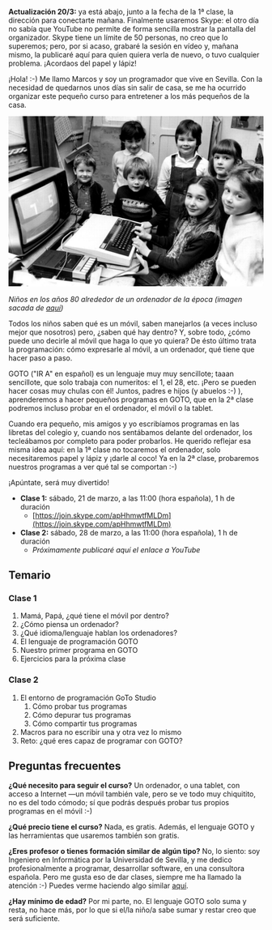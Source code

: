 **Actualización 20/3:** ya está abajo, junto a la fecha de la 1ª clase, la dirección para conectarte mañana. Finalmente usaremos Skype: el otro día no sabía que YouTube no permite de forma sencilla mostrar la pantalla del organizador. Skype tiene un límite de 50 personas, no creo que lo superemos; pero, por si acaso, grabaré la sesión en vídeo y, mañana mismo, la publicaré aquí para quien quiera verla de nuevo, o tuvo cualquier problema. ¡Acordaos del papel y lápiz!

¡Hola! :-) Me llamo Marcos y soy un programador que vive en Sevilla. Con la necesidad de quedarnos unos días sin salir de casa, se me ha ocurrido organizar este pequeño curso para entretener a los más pequeños de la casa.

![](items/images/HOW-BRITAIN-ADOPTED-THE-HOME-COMPUTER-OF-THE-1980s-1170x780.jpg)

*Niños en los años 80 alrededor de un ordenador de la época (imagen sacada de [aquí](https://thecodeshow.info/how-britain-adopted-the-home-computer-of-the-1980s/))*

Todos los niños saben qué es un móvil, saben manejarlos (a veces incluso mejor que nosotros) pero, ¿saben qué hay dentro? Y, sobre todo, ¿cómo puede uno decirle al móvil que haga lo que yo quiera? De ésto último trata la programación: cómo expresarle al móvil, a un ordenador, qué tiene que hacer paso a paso.

GOTO ("IR A" en español) es un lenguaje muy muy sencillote; taaan sencillote, que solo trabaja con numeritos: el 1, el 28, etc. ¡Pero se pueden hacer cosas muy chulas con él! Juntos, padres e hijos (y abuelos :-) ), aprenderemos a hacer pequeños programas en GOTO, que en la 2ª clase podremos incluso probar en el ordenador, el móvil o la tablet.

Cuando era pequeño, mis amigos y yo escribíamos programas en las libretas del colegio y, cuando nos sentábamos delante del ordenador, los tecleábamos por completo para poder probarlos. He querido reflejar esa misma idea aquí: en la 1ª clase no tocaremos el ordenador, solo necesitaremos papel y lápiz y ¡darle al coco! Ya en la 2ª clase, probaremos nuestros programas a ver qué tal se comportan :-)

¡Apúntate, será muy divertido!

- **Clase 1:** sábado, 21 de marzo, a las 11:00 (hora española), 1 h de duración
    - [https://join.skype.com/apHhmwtfMLDm](https://join.skype.com/apHhmwtfMLDm)
- **Clase 2:** sábado, 28 de marzo, a las 11:00 (hora española), 1 h de duración
    - *Próximamente publicaré aquí el enlace a YouTube*

## Temario

### Clase 1

1. Mamá, Papá, ¿qué tiene el móvil por dentro?
2. ¿Cómo piensa un ordenador?
3. ¿Qué idioma/lenguaje hablan los ordenadores?
4. El lenguaje de programación GOTO
5. Nuestro primer programa en GOTO
6. Ejercicios para la próxima clase

### Clase 2

1. El entorno de programación GoTo Studio
    1. Cómo probar tus programas
    2. Cómo depurar tus programas
    3. Cómo compartir tus programas
2. Macros para no escribir una y otra vez lo mismo
3. Reto: ¿qué eres capaz de programar con GOTO?

## Preguntas frecuentes

**¿Qué necesito para seguir el curso?**
Un ordenador, o una tablet, con acceso a Internet —un móvil también vale, pero se ve todo muy chiquitito, no es del todo cómodo; sí que podrás después probar tus propios programas en el móvil :-)

**¿Qué precio tiene el curso?**
Nada, es gratis. Además, el lenguaje GOTO y las herramientas que usaremos también son gratis.

**¿Eres profesor o tienes formación similar de algún tipo?**
No, lo siento: soy Ingeniero en Informática por la Universidad de Sevilla, y me dedico profesionalmente a programar, desarrollar software, en una consultora española. Pero me gusta eso de dar clases, siempre me ha llamado la atención :-) Puedes verme haciendo algo similar [aquí](/?i=conferences).

**¿Hay mínimo de edad?**
Por mi parte, no. El lenguaje GOTO solo suma y resta, no hace más, por lo que si el/la niño/a sabe sumar y restar creo que será suficiente.
